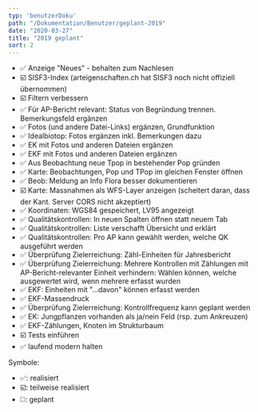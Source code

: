 ```yaml
---
typ: 'benutzerDoku'
path: "/Dokumentation/Benutzer/geplant-2019"
date: "2020-03-27"
title: "2019 geplant"
sort: 2
---
```


- :white_check_mark: Anzeige "Neues" - behalten zum Nachlesen
- :ballot_box_with_check: SISF3-Index (arteigenschaften.ch hat SISF3 noch nicht offiziell übernommen)
- :ballot_box_with_check: Filtern verbessern
- :white_check_mark: Für AP-Bericht relevant: Status von Begründung trennen. Bemerkungsfeld ergänzen
- :white_check_mark: Fotos (und andere Datei-Links) ergänzen, Grundfunktion
- :white_check_mark: Idealbiotop: Fotos ergänzen inkl. Bemerkungen dazu
- :white_check_mark: EK mit Fotos und anderen Dateien ergänzen
- :white_check_mark: EKF mit Fotos und anderen Dateien ergänzen
- :white_check_mark: Aus Beobachtung neue Tpop in bestehender Pop gründen
- :white_check_mark: Karte: Beobachtungen, Pop und TPop im gleichen Fenster öffnen
- :white_check_mark: Beob: Meldung an Info Flora besser dokumentieren
- :ballot_box_with_check: Karte: Massnahmen als WFS-Layer anzeigen (scheitert daran, dass der Kant. Server CORS nicht akzeptiert)
- :white_check_mark: Koordinaten: WGS84 gespeichert, LV95 angezeigt
- :white_check_mark: Qualitätskontrollen: In neuen Spalten öffnen statt neuem Tab
- :white_check_mark: Qualitätskontrollen: Liste verschafft Übersicht und erklärt
- :white_check_mark: Qualitätskontrollen: Pro AP kann gewählt werden, welche QK ausgeführt werden
- :white_check_mark: Überprüfung Zielerreichung: Zähl-Einheiten für Jahresbericht
- :white_check_mark: Überprüfung Zielerreichung: Mehrere Kontrollen mit Zählungen mit AP-Bericht-relevanter Einheit verhindern: Wählen können, welche ausgewertet wird, wenn mehrere erfasst wurden
- :white_check_mark: EKF: Einheiten mit "…davon" können erfasst werden
- :white_check_mark: EKF-Massendruck
- :white_check_mark: Überprüfung Zielerreichung: Kontrollfrequenz kann geplant werden
- :white_check_mark: EK: Jungpflanzen vorhanden als ja/nein Feld (rsp. zum Ankreuzen)
- :white_check_mark: EKF-Zählungen, Knoten im Strukturbaum
- :ballot_box_with_check: Tests einführen
- :white_check_mark: laufend modern halten

Symbole:
* :white_check_mark:: realisiert
* :ballot_box_with_check:: teilweise realisiert
* :white_medium_square:: geplant
<br/>